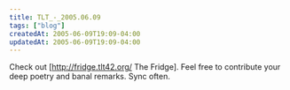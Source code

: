 ```yaml
---
title: TLT_-_2005.06.09
tags: ["blog"]
createdAt: 2005-06-09T19:09-04:00
updatedAt: 2005-06-09T19:09-04:00
---
```


Check out [http://fridge.tlt42.org/ The Fridge]. Feel free to contribute your deep poetry and banal remarks. Sync often.

